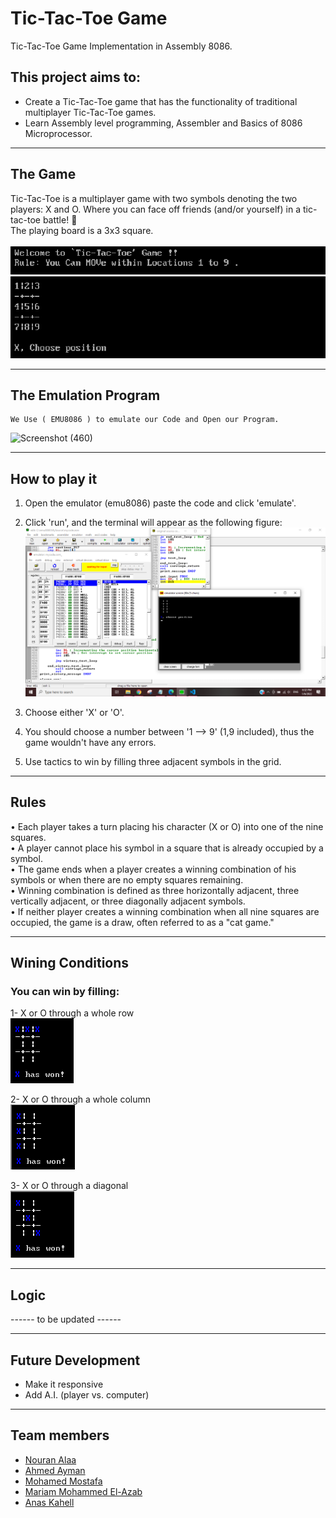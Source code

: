 # Tic-Tac-Toe Game
Tic-Tac-Toe Game Implementation in Assembly 8086.

## This project aims to:
* Create a Tic-Tac-Toe game that has the functionality of traditional multiplayer Tic-Tac-Toe games.
* Learn Assembly level programming, Assembler and Basics of 8086 Microprocessor.

* * *

## The Game

Tic-Tac-Toe is a multiplayer game with two symbols denoting the two players: X and O. Where you can face off friends (and/or yourself) in a tic-tac-toe battle! 💪 <br />
The playing board is a 3x3 square. <br /> <br />
![game1](https://github.com/Nouran-Alaa/Tic-Tac-Toe_MP_Project/blob/master/Media/game1.png) <br />
![game2](https://github.com/Nouran-Alaa/Tic-Tac-Toe_MP_Project/blob/master/Media/game2.png)

* * *

## The Emulation Program 
    We Use ( EMU8086 ) to emulate our Code and Open our Program. 
 ![Screenshot (460)](https://user-images.githubusercontent.com/66433551/148337632-0a360c81-d301-4b26-a714-fee8858b2047.png)   
 
* * *


## How to play it

1) Open the emulator (emu8086) paste the code and click 'emulate'.
2) Click 'run', and the terminal will appear as the following figure:
![Source](https://github.com/Nouran-Alaa/Tic-Tac-Toe_MP_Project/blob/master/Media/src.PNG)

3) Choose either 'X' or 'O'.
4) You should choose a number between '1 --> 9' (1,9 included), thus the game wouldn't have any errors.
5) Use tactics to win by filling three adjacent symbols in the grid.

* * *

## Rules

• Each player takes a turn placing his character (X or O) into one of the nine squares. <br />
• A player cannot place his symbol in a square that is already occupied by a symbol. <br />
• The game ends when a player creates a winning combination of his symbols or when there are no empty squares remaining. <br />
• Winning combination is defined as three horizontally adjacent, three vertically adjacent, or three diagonally adjacent symbols. <br />
• If neither player creates a winning combination when all nine squares are occupied, the game is a draw, often referred to as a "cat game." <br />

* * *

## Wining Conditions

### You can win by filling:
1- X or O through a whole row <br />
![Rows](https://github.com/Nouran-Alaa/Tic-Tac-Toe_MP_Project/blob/master/Media/Rows.gif) <br />

2- X or O through a whole column <br />
![Columns](https://github.com/Nouran-Alaa/Tic-Tac-Toe_MP_Project/blob/master/Media/Columns.gif) <br />

3- X or O through a diagonal <br />
![Diagonals](https://github.com/Nouran-Alaa/Tic-Tac-Toe_MP_Project/blob/master/Media/Diagonals.gif) 

* * *

## Logic

------ to be updated ------

* * *

## Future Development

* Make it responsive
* Add A.I. (player vs. computer)

* * *

## Team members
- [Nouran Alaa](https://github.com/Nouran-Alaa)
- [Ahmed Ayman](https://github.com/ahmedayman9)
- [Mohamed Mostafa](https://github.com/mahmedMostafa)
- [Mariam Mohammed El-Azab](https://github.com/maryamazab)
- [Anas Kahell](https://github.com/AnasKahell)

